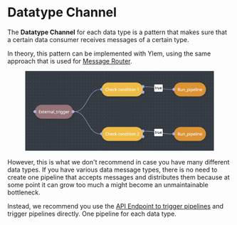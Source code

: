 # Datatype Channel

The **Datatype Channel** for each data type is a pattern that makes sure that a certain data consumer receives messages of a certain type.

In theory, this pattern can be implemented with Ylem, using the same approach that is used for [Message Router](message-router.md).

<figure><img src="../../.gitbook/assets/Screenshot 2024-05-03 at 21.36.24.png" alt=""><figcaption></figcaption></figure>

However, this is what we don't recommend in case you have many different data types. If you have various data message types, there is no need to create one pipeline that accepts messages and distributes them because at some point it can grow too much a might become an unmaintainable bottleneck.

Instead, we recommend you use the [API Endpoint to trigger pipelines](../../api/api-endpoints.md) and trigger pipelines directly. One pipeline for each data type.
